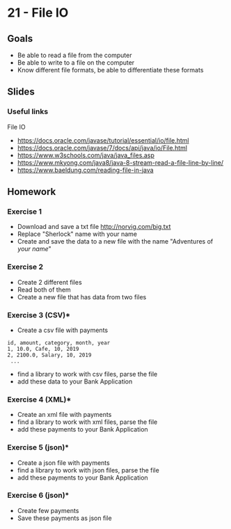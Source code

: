 # 21 - File IO

<Teacher name="Alina"></Teacher>

## Goals

- Be able to read a file from the computer
- Be able to write to a file on the computer
- Know different file formats, be able to differentiate these formats 

## Slides

<GoogleSlides src="https://docs.google.com/presentation/d/1aoGuk6tgpAg4ZhzDkJQUB5NUQQwbaPlkHodDZj7JLp8/embed?start=false&loop=false&delayms=3000"></GoogleSlides>

### Useful links
File IO
 - <https://docs.oracle.com/javase/tutorial/essential/io/file.html> 
 - <https://docs.oracle.com/javase/7/docs/api/java/io/File.html>
 - <https://www.w3schools.com/java/java_files.asp>
 - <https://www.mkyong.com/java8/java-8-stream-read-a-file-line-by-line/>
 - <https://www.baeldung.com/reading-file-in-java>
 
## Homework

### Exercise 1
 - Download and save a txt file http://norvig.com/big.txt
 - Replace "Sherlock" name with your name
 - Create and save the data to a new file with the name "Adventures of _your name_"
 
### Exercise 2
 - Create 2 different files
 - Read both of them
 - Create a new file that has data from two files
 
### Exercise 3 (CSV)*
 - Create a csv file with payments
 ```
 id, amount, category, month, year
 1, 10.0, Cafe, 10, 2019
 2, 2100.0, Salary, 10, 2019
  ...
```
 - find a library to work with csv files, parse the file
 - add these data to your Bank Application
 
### Exercise 4 (XML)*
 - Create an xml file with payments
 - find a library to work with xml files, parse the file
 - add these payments to your Bank Application
 
### Exercise 5 (json)*
 - Create a json file with payments
 - find a library to work with json files, parse the file
 - add these payments to your Bank Application
 
### Exercise 6 (json)*
 - Create few payments 
 - Save these payments as json file
